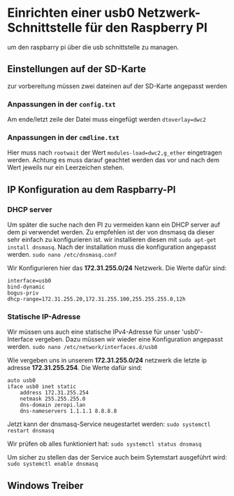 # Einrichten einer usb0 Netzwerk-Schnittstelle für den Raspberry PI
um den raspbarry pi über die usb schnittstelle zu managen.

## Einstellungen auf der SD-Karte 
zur vorbereitung müssen zwei dateinen auf der SD-Karte angepasst werden 

### Anpassungen in der `config.txt`
Am ende/letzt zeile der Datei muss eingefügt werden `dtoverlay=dwc2`

### Anpassungen in der `cmdline.txt`
Hier muss nach `rootwait` der Wert `modules-load=dwc2,g_ether` eingetragen werden. Achtung es muss darauf geachtet werden das vor und nach dem Wert jeweils nur ein Leerzeichen stehen.


## IP Konfiguration au dem Raspbarry-PI
### DHCP server
Um später die suche nach den PI zu vermeiden kann ein DHCP server auf dem pi verwendet werden.
Zu empfehlen ist der von dnsmasq da dieser sehr einfach zu konfigurieren ist. wir installieren diesen mit `sudo apt-get install dnsmasq`.
Nach der installation muss die konfiguration angepasst werden.
`sudo nano /etc/dnsmasq.conf`

Wir Konfigurieren hier das **172.31.255.0/24** Netzwerk. Die Werte dafür sind:
```
interface=usb0
bind-dynamic
bogus-priv
dhcp-range=172.31.255.20,172.31.255.100,255.255.255.0,12h
```

### Statische IP-Adresse
Wir müssen uns auch eine statische IPv4-Adresse für unser 'usb0'-Interface vergeben. Dazu müssen wir wieder eine Konfiguration angepasst werden.
`sudo nano /etc/network/interfaces.d/usb0`

Wie vergeben uns in unserem **172.31.255.0/24** netzwerk die letzte ip adresse **172.31.255.254**. Die Werte dafür sind:
```
auto usb0
iface usb0 inet static
    address 172.31.255.254
    netmask 255.255.255.0
    dns-domain zeropi.lan
    dns-nameservers 1.1.1.1 8.8.8.8
```
Jetzt kann der dnsmasq-Service neugestartet werden: 
`sudo systemctl restart dnsmasq`

Wir prüfen ob alles funktioniert hat: 
`sudo systemctl status dnsmasq`

Um sicher zu stellen das der Service auch beim Sytemstart ausgeführt wird: 
`sudo systemctl enable dnsmasq`


## Windows Treiber
